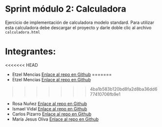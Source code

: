 # Sprint módulo 2: Calculadora
Ejercicio de implementación de calculadora modelo standard.
Para utilizar esta calculadora debe descargar el proyecto y darle doble clic al archivo `calculadora.html`


# Integrantes: 

<<<<<<< HEAD
* Etzel Mencias [Enlace al repo en Github](https://github.com/EtzelMV/calculadora.frontend)
=======
* Etzel Mencias [Enlace al repo en Github](https://github.com/EtzelMV/CalculadoraBeta)
>>>>>>> 4ba1b583b120bd8fa2d8ba36dd677410706fb9e1
* Rosa Nuñez [Enlace al repo en Github](https://github.com/Rouseandrea/CalculadoraSprint2)
* Ismael Vidal [Enlace al repo en Github](https://github.com/IsmaelVidalBasare/grupal-m2-formulario)
* Carlos Pizarro [Enlace al repo en Github](https://github.com/CarlosPizarroMorales/grupal-m2-formulario)
* María Jesus Oliva [Enlace al repo en Github](https://github.com/mjoliva/Calculator)